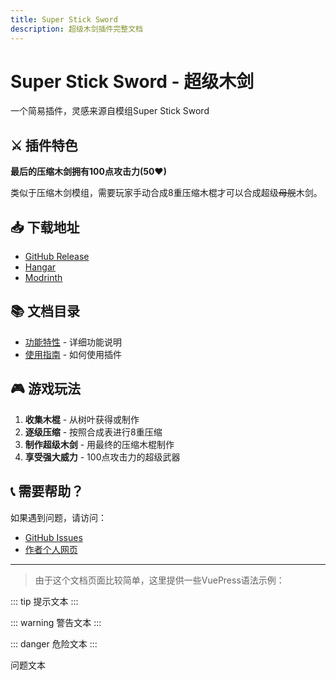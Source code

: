 ```yaml
---
title: Super Stick Sword
description: 超级木剑插件完整文档
---
```


# Super Stick Sword - 超级木剑

一个简易插件，灵感来源自模组Super Stick Sword

## ⚔️ 插件特色

**最后的压缩木剑拥有100点攻击力(50♥)**

类似于压缩木剑模组，需要玩家手动合成8重压缩木棍才可以合成超级~~母舰~~木剑。

## 📥 下载地址

- [GitHub Release](https://github.com/Little100/Super_Stick_Sword/releases)
- [Hangar](https://hangar.papermc.io/Little100/Supe_Stick_Sword)
- [Modrinth](https://modrinth.com/plugin/super-stick-sword)

## 📚 文档目录

- [功能特性](./super-stick-sword-features.md) - 详细功能说明
- [使用指南](./super-stick-sword.md) - 如何使用插件

## 🎮 游戏玩法

1. **收集木棍** - 从树叶获得或制作
2. **逐级压缩** - 按照合成表进行8重压缩
3. **制作超级木剑** - 用最终的压缩木棍制作
4. **享受强大威力** - 100点攻击力的超级武器

## 📞 需要帮助？

如果遇到问题，请访问：
- [GitHub Issues](https://github.com/Little100/Super_Stick_Sword/issues)
- [作者个人网页](https://www.little100.top)

---

> 由于这个文档页面比较简单，这里提供一些VuePress语法示例：

::: tip
提示文本
:::

::: warning
警告文本
:::

::: danger
危险文本
:::

<QuestionBlock title="问号">

问题文本

</QuestionBlock>
